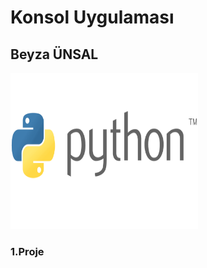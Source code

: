 # Konsol Uygulaması
## Beyza ÜNSAL
<img src="Python-Logo.png" width="300" height="250" alt="Örnek Resim"/>
<h3>1.Proje</h3>





